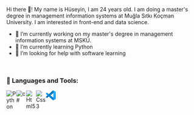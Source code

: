 
Hi there 👋!
My name is Hüseyin, I am 24 years old. I am doing a master's degree in management information systems at Muğla Sıtkı Koçman University. I am interested in front-end and data science.
- 🔭 I’m currently working on my master's degree in management information systems at MSKÜ.
- 🌱 I’m currently learning Python
- 🤔 I’m looking for help with software learning
<!--
- 👯 I’m looking to collaborate on ...
- 💬 Ask me about ...
- 📫 How to reach me: ...
- 😄 Pronouns: ...
- ⚡ Fun fact: ...
-->
<br />

### 🔧 Languages and Tools:
<img align="left" alt="Python" width="26px" src="https://camo.githubusercontent.com/dd8b0601cdfefe534a6a26f4c29c7f8a5fcfc315002655f519c73121f7bad8bc/68747470733a2f2f63646e2e6a7364656c6976722e6e65742f67682f64657669636f6e732f64657669636f6e2f69636f6e732f707974686f6e2f707974686f6e2d6f726967696e616c2e737667" />
<img align="left" alt="c#" width="26px" src="https://miro.medium.com/v2/resize:fit:750/format:webp/1*ymVNbsdd7KxHXHC4-LP7kw.png" />
<img align="left" alt="Html5" width="26px" src="https://camo.githubusercontent.com/da7acacadecf91d6dc02efcd2be086bb6d78ddff19a1b7a0ab2755a6fda8b1e9/68747470733a2f2f63646e2e6a7364656c6976722e6e65742f67682f64657669636f6e732f64657669636f6e2f69636f6e732f68746d6c352f68746d6c352d6f726967696e616c2e737667" />
<img align="left" alt="Css3" width="26px" src="https://camo.githubusercontent.com/2e496d4bfc6f753ddca87b521ce95c88219f77800212ffa6d4401ad368c82170/68747470733a2f2f63646e2e6a7364656c6976722e6e65742f67682f64657669636f6e732f64657669636f6e2f69636f6e732f637373332f637373332d6f726967696e616c2e737667" />
<img align="left" alt="Visual Studio Code" width="26px" src="https://raw.githubusercontent.com/github/explore/80688e429a7d4ef2fca1e82350fe8e3517d3494d/topics/visual-studio-code/visual-studio-code.png" />

<br />

<!--
  <img height="180em" align="center" src="https://github-readme-stats.vercel.app/api?username=hcakkaya&show_icons=true&locale=en&theme=algolia&include_all_commits=true&count_private=true" alt="mukireus"/>
  <img height="180em" align="center" src="https://github-readme-stats.vercel.app/api/top-langs?username=hcakkaya&show_icons=true&locale=en&layout=compact&langs_count=8&theme=algolia" alt="mukireus"/>
-->
